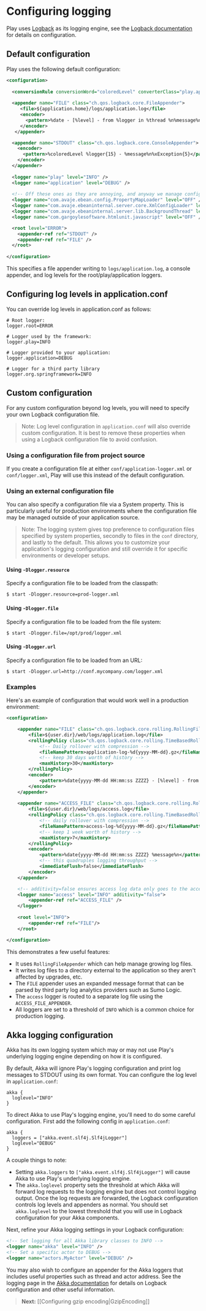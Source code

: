 <!--- Copyright (C) 2009-2013 Typesafe Inc. <http://www.typesafe.com> -->
# Configuring logging

Play uses [Logback](http://logback.qos.ch/) as its logging engine, see the [Logback documentation](http://logback.qos.ch/manual/configuration.html) for details on configuration.

## Default configuration
Play uses the following default configuration:

```xml
<configuration>
    
  <conversionRule conversionWord="coloredLevel" converterClass="play.api.Logger$ColoredLevel" />
  
  <appender name="FILE" class="ch.qos.logback.core.FileAppender">
     <file>${application.home}/logs/application.log</file>
     <encoder>
       <pattern>%date - [%level] - from %logger in %thread %n%message%n%xException%n</pattern>
     </encoder>
   </appender>

  <appender name="STDOUT" class="ch.qos.logback.core.ConsoleAppender">
    <encoder>
      <pattern>%coloredLevel %logger{15} - %message%n%xException{5}</pattern>
    </encoder>
  </appender>
  
  <logger name="play" level="INFO" />
  <logger name="application" level="DEBUG" />
  
  <!-- Off these ones as they are annoying, and anyway we manage configuration ourself -->
  <logger name="com.avaje.ebean.config.PropertyMapLoader" level="OFF" />
  <logger name="com.avaje.ebeaninternal.server.core.XmlConfigLoader" level="OFF" />
  <logger name="com.avaje.ebeaninternal.server.lib.BackgroundThread" level="OFF" />
  <logger name="com.gargoylesoftware.htmlunit.javascript" level="OFF" />

  <root level="ERROR">
    <appender-ref ref="STDOUT" />
    <appender-ref ref="FILE" />
  </root>
  
</configuration>
```

This specifies a file appender writing to `logs/application.log`, a console appender, and log levels for the root/play/application loggers.

## Configuring log levels in application.conf
You can override log levels in application.conf as follows:

```properties
# Root logger:
logger.root=ERROR

# Logger used by the framework:
logger.play=INFO

# Logger provided to your application:
logger.application=DEBUG

# Logger for a third party library
logger.org.springframework=INFO
```

## Custom configuration

For any custom configuration beyond log levels, you will need to specify your own Logback configuration file.

> Note: Log level configuration in `application.conf` will also override custom configuration. It is best to remove these properties when using a Logback configuration file to avoid confusion.

### Using a configuration file from project source

If you create a configuration file at either `conf/application-logger.xml` or `conf/logger.xml`, Play will use this instead of the default configuration.

### Using an external configuration file

You can also specify a configuration file via a System property. This is particularly useful for production environments where the configuration file may be managed outside of your application source.

> Note: The logging system gives top preference to configuration files specified by system properties, secondly to files in the `conf` directory, and lastly to the default. This allows you to customize your application's logging configuration and still override it for specific environments or developer setups.

#### Using `-Dlogger.resource`

Specify a configuration file to be loaded from the classpath:

```
$ start -Dlogger.resource=prod-logger.xml
```

#### Using `-Dlogger.file`

Specify a configuration file to be loaded from the file system:

```
$ start -Dlogger.file=/opt/prod/logger.xml
```

#### Using `-Dlogger.url`

Specify a configuration file to be loaded from an URL:

```
$ start -Dlogger.url=http://conf.mycompany.com/logger.xml
```

### Examples
Here's an example of configuration that would work well in a production environment:

```xml
<configuration>

    <appender name="FILE" class="ch.qos.logback.core.rolling.RollingFileAppender">
        <file>${user.dir}/web/logs/application.log</file>
        <rollingPolicy class="ch.qos.logback.core.rolling.TimeBasedRollingPolicy">
            <!-- Daily rollover with compression -->
            <fileNamePattern>application-log-%d{yyyy-MM-dd}.gz</fileNamePattern>
            <!-- keep 30 days worth of history -->
            <maxHistory>30</maxHistory>
        </rollingPolicy>
        <encoder>
            <pattern>%date{yyyy-MM-dd HH:mm:ss ZZZZ} - [%level] - from %logger in %thread %n%message%n%xException%n</pattern>
        </encoder>
    </appender>
    
    <appender name="ACCESS_FILE" class="ch.qos.logback.core.rolling.RollingFileAppender">
        <file>${user.dir}/web/logs/access.log</file>
        <rollingPolicy class="ch.qos.logback.core.rolling.TimeBasedRollingPolicy">
            <!-- daily rollover with compression -->
            <fileNamePattern>access-log-%d{yyyy-MM-dd}.gz</fileNamePattern>
            <!-- keep 1 week worth of history -->
            <maxHistory>7</maxHistory>
        </rollingPolicy>
        <encoder>
            <pattern>%date{yyyy-MM-dd HH:mm:ss ZZZZ} %message%n</pattern>
            <!-- this quadruples logging throughput -->
            <immediateFlush>false</immediateFlush>
        </encoder>
    </appender>

    <!-- additivity=false ensures access log data only goes to the access log -->
    <logger name="access" level="INFO" additivity="false">
        <appender-ref ref="ACCESS_FILE" />
    </logger>
    
    <root level="INFO">
        <appender-ref ref="FILE"/>
    </root>

</configuration>

```

This demonstrates a few useful features:
- It uses `RollingFileAppender` which can help manage growing log files.
- It writes log files to a directory external to the application so they aren't affected by upgrades, etc.
- The `FILE` appender uses an expanded message format that can be parsed by third party log analytics providers such as Sumo Logic.
- The `access` logger is routed to a separate log file using the `ACCESS_FILE_APPENDER`.
- All loggers are set to a threshold of `INFO` which is a common choice for production logging.  

## Akka logging configuration
Akka has its own logging system which may or may not use Play's underlying logging engine depending on how it is configured.

By default, Akka will ignore Play's logging configuration and print log messages to STDOUT using its own format. You can configure the log level in `application.conf`:

```properties
akka {
  loglevel="INFO"
}
```

To direct Akka to use Play's logging engine, you'll need to do some careful configuration. First add the following config in `application.conf`:

```properties
akka {
  loggers = ["akka.event.slf4j.Slf4jLogger"]
  loglevel="DEBUG"
}
```

A couple things to note:

- Setting `akka.loggers` to `["akka.event.slf4j.Slf4jLogger"]` will cause Akka to use Play's underlying logging engine.
- The `akka.loglevel` property sets the threshold at which Akka will forward log requests to the logging engine but does not control logging output. Once the log requests are forwarded, the Logback configuration controls log levels and appenders as normal. You should set `akka.loglevel` to the lowest threshold that you will use in Logback configuration for your Akka components.
 
Next, refine your Akka logging settings in your Logback configuration:

```xml
<!-- Set logging for all Akka library classes to INFO -->
<logger name="akka" level="INFO" />
<!-- Set a specific actor to DEBUG -->
<logger name="actors.MyActor" level="DEBUG" />
```

You may also wish to configure an appender for the Akka loggers that includes useful properties such as thread and actor address. See the logging page in the [Akka documentation](http://akka.io/docs/) for details on Logback configuration and other useful information.

> **Next:** [[Configuring gzip encoding|GzipEncoding]]
